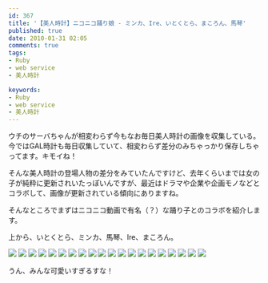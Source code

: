 ```yaml
---
id: 367
title: '【美人時計】ニコニコ踊り娘 - ミンカ、Ire、いとくとら、まころん、馬琴'
published: true
date: 2010-01-31 02:05
comments: true
tags:
- Ruby
- web service
- 美人時計

keywords:
- Ruby
- web service
- 美人時計
---
```

ウチのサーバちゃんが相変わらず今もなお毎日美人時計の画像を収集している。今ではGAL時計も毎日収集していて、相変わらず差分のみちゃっかり保存しちゃってます。キモイね！

そんな美人時計の登場人物の差分をみていたんですけど、去年くらいまでは女の子が純粋に更新されいたっぽいんですが、最近はドラマや企業や企画モノなどとコラボして、画像が更新されている傾向にありますね。

そんなところでまずはニコニコ動画で有名（？）な踊り子とのコラボを紹介します。

上から、いとくとら、ミンカ、馬琴、Ire、まころん。

![](/imgs/archives/2010/01/2004.jpg)
![](/imgs/archives/2010/01/2005.jpg)
![](/imgs/archives/2010/01/2006.jpg)
![](/imgs/archives/2010/01/2007.jpg)
![](/imgs/archives/2010/01/2008.jpg)
![](/imgs/archives/2010/01/2009.jpg)
![](/imgs/archives/2010/01/2010.jpg)
![](/imgs/archives/2010/01/2011.jpg)
![](/imgs/archives/2010/01/2016.jpg)
![](/imgs/archives/2010/01/2017.jpg)
![](/imgs/archives/2010/01/2018.jpg)
![](/imgs/archives/2010/01/2019.jpg)
![](/imgs/archives/2010/01/2020.jpg)
![](/imgs/archives/2010/01/2021.jpg)
![](/imgs/archives/2010/01/2022.jpg)
![](/imgs/archives/2010/01/2023.jpg)
![](/imgs/archives/2010/01/2040.jpg)
![](/imgs/archives/2010/01/2041.jpg)
![](/imgs/archives/2010/01/2042.jpg)
![](/imgs/archives/2010/01/2043.jpg)

うん、みんな可愛いすぎるすな！
